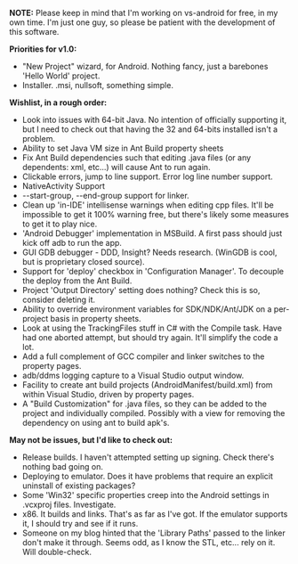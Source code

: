 **NOTE:** Please keep in mind that I'm working on vs-android for free, in my own time. I'm just one guy, so please be patient with the development of this software.


**Priorities for v1.0:**

  * "New Project" wizard, for Android. Nothing fancy, just a barebones 'Hello World' project.
  * Installer. .msi, nullsoft, something simple.


**Wishlist, in a rough order:**

  * Look into issues with 64-bit Java. No intention of officially supporting it, but I need to check out that having the 32 and 64-bits installed isn't a problem.
  * Ability to set Java VM size in Ant Build property sheets
  * Fix Ant Build dependencies such that editing .java files (or any dependents: xml, etc...) will cause Ant to run again.
  * Clickable errors, jump to line support. Error log line number support.
  * NativeActivity Support
  * --start-group, --end-group support for linker.
  * Clean up 'in-IDE' intellisense warnings when editing cpp files. It'll be impossible to get it 100% warning free, but there's likely some measures to get it to play nice.
  * 'Android Debugger' implementation in MSBuild. A first pass should just kick off adb to run the app.
  * GUI GDB debugger - DDD, Insight? Needs research. (WinGDB is cool, but is proprietary closed source).
  * Support for 'deploy' checkbox in 'Configuration Manager'. To decouple the deploy from the Ant Build.
  * Project 'Output Directory' setting does nothing? Check this is so, consider deleting it.
  * Ability to override environment variables for SDK/NDK/Ant/JDK on a per-project basis in property sheets.
  * Look at using the TrackingFiles stuff in C# with the Compile task. Have had one aborted attempt, but should try again. It'll simplify the code a lot.
  * Add a full complement of GCC compiler and linker switches to the property pages.
  * adb/ddms logging capture to a Visual Studio output window.
  * Facility to create ant build projects (AndroidManifest/build.xml) from within Visual Studio, driven by property pages.
  * A "Build Customization" for .java files, so they can be added to the project and individually compiled. Possibly with a view for removing the dependency on using ant to build apk's.


**May not be issues, but I'd like to check out:**

  * Release builds. I haven't attempted setting up signing. Check there's nothing bad going on.
  * Deploying to emulator. Does it have problems that require an explicit uninstall of existing packages?
  * Some 'Win32' specific properties creep into the Android settings in .vcxproj files. Investigate.
  * x86. It builds and links. That's as far as I've got. If the emulator supports it, I should try and see if it runs.
  * Someone on my blog hinted that the 'Library Paths' passed to the linker don't make it through. Seems odd, as I know the STL, etc... rely on it. Will double-check.